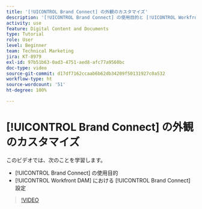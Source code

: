 ```yaml
---
title: '[!UICONTROL Brand Connect] の外観のカスタマイズ'
description: '[!UICONTROL Brand Connect] の使用目的と [!UICONTROL Workfront DAM] での [!UICONTROL Brand Connect] へのアクセス方法について説明します。'
activity: use
feature: Digital Content and Documents
type: Tutorial
role: User
level: Beginner
team: Technical Marketing
jira: KT-8979
exl-id: 97b51b63-0ad3-4751-aed8-afc77a9560bc
doc-type: video
source-git-commit: d17df7162ccaab6b62db34209f50131927c0a532
workflow-type: ht
source-wordcount: '51'
ht-degree: 100%

---
```


# [!UICONTROL Brand Connect] の外観のカスタマイズ

このビデオでは、次のことを学習します。

* [!UICONTROL Brand Connect] の使用目的
* [!UICONTROL Workfront DAM] における [!UICONTROL Brand Connect] 設定

>[!VIDEO](https://video.tv.adobe.com/v/335241/?quality=12&learn=on&enablevpops)
